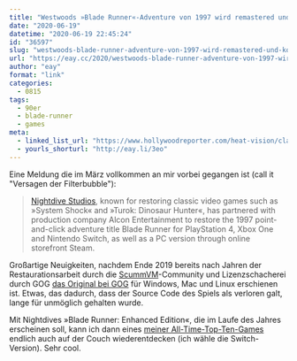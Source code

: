 ```yaml
---
title: "Westwoods »Blade Runner«-Adventure von 1997 wird remastered und kommt auf alle Konsolen"
date: "2020-06-19"
datetime: "2020-06-19 22:45:24"
id: "36597"
slug: "westwoods-blade-runner-adventure-von-1997-wird-remastered-und-kommt-auf-alle-konsolen"
url: "https://eay.cc/2020/westwoods-blade-runner-adventure-von-1997-wird-remastered-und-kommt-auf-alle-konsolen/"
author: "eay"
format: "link"
categories:
  - 0815
tags:
  - 90er
  - blade-runner
  - games
meta:
  - linked_list_url: "https://www.hollywoodreporter.com/heat-vision/classic-blade-runner-video-game-be-restored-consoles-steam-1283768"
  - yourls_shorturl: "http://eay.li/3eo"
---
```


Eine Meldung die im März vollkommen an mir vorbei gegangen ist (call it "Versagen der Filterbubble"):

> [Nightdive Studios](https://www.nightdivestudios.com/), known for restoring classic video games such as »System Shock« and »Turok: Dinosaur Hunter«, has partnered with production company Alcon Entertainment to restore the 1997 point-and-click adventure title Blade Runner for PlayStation 4, Xbox One and Nintendo Switch, as well as a PC version through online storefront Steam.

Großartige Neuigkeiten, nachdem Ende 2019 bereits nach Jahren der Restaurationsarbeit durch die [ScummVM](https://www.scummvm.org/)\-Community und Lizenzschacherei durch GOG [das Original bei GOG](https://www.gog.com/game/blade_runner) für Windows, Mac und Linux erschienen ist. Etwas, das dadurch, dass der Source Code des Spiels als verloren galt, lange für unmöglich gehalten wurde.

Mit Nightdives »Blade Runner: Enhanced Edition«, die im Laufe des Jahres erscheinen soll, kann ich dann eines [meiner All-Time-Top-Ten-Games](https://eay.cc/2017/blade-runner-the-game/) endlich auch auf der Couch wiederentdecken (ich wähle die Switch-Version). Sehr cool.
